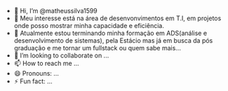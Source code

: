 - 👋 Hi, I’m @matheussilva1599
- 👀 Meu interesse está na área de desenvonvimentos em T.I, em projetos onde posso mostrar minha capacidade e eficiência.
- 🌱 Atualmente estou terminando minha formação em ADS(análise e desenvolvimento de sistemas), pela Estácio mas já em busca da pós graduação e me tornar um fullstack ou quem sabe mais...
- 💞️ I’m looking to collaborate on ...
- 📫 How to reach me ...
- 😄 Pronouns: ...
- ⚡ Fun fact: ...

<!---
matheussilva1599/matheussilva1599 is a ✨ special ✨ repository because its `README.md` (this file) appears on your GitHub profile.
You can click the Preview link to take a look at your changes.
--->
